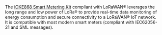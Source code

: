The [iOKE868 Smart Metering Kit](https://wireless-solutions.de/products/lora-ioke868-smart-metering-kit.html) compliant with LoRaWAN® leverages the long range and low power of LoRa® to provide real-time data monitoring of energy consumption and secure connectivity to a LoRaWAN® IoT network.
It is compatible with most modern smart meters (compliant with IEC62056-21 and SML messages).
